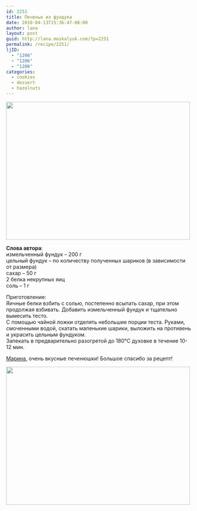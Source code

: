 ```yaml
---
id: 2251
title: Печенье из фундука
date: 2010-04-13T15:36:47-08:00
author: lana
layout: post
guid: http://lana.moskalyuk.com/?p=2251
permalink: /recipe/2251/
ljID:
  - "1206"
  - "1206"
  - "1206"
categories:
  - cookies
  - dessert
  - hazelnuts
---
```

<img loading="lazy" class="alignnone" title="hazelnut cookies" src="http://farm3.static.flickr.com/2779/4518647871_0b9e16ba29.jpg" alt="" width="500" height="375" />

**Слова автора**:  
измельченный фундук &#8211; 200 г  
цельный фундук &#8211; по количеству полученных шариков (в зависимости от размера)  
сахар &#8211; 50 г  
2 белка некрупных яиц  
соль &#8211; 1 г

Приготовление:  
Яичные белки взбить с солью, постепенно всыпать сахар, при этом продолжая взбивать. Добавить измельченный фундук и тщательно вымесить тесто.  
С помощью чайной ложки отделять небольшие порции теста. Руками, смоченными водой, скатать маленькие шарики, выложить на противень и украсить цельным фундуком.  
Запекать в предварительно разогретой до 180°C духовке в течение 10-12 мин.

[Марина](http://ziuk-cook-book.livejournal.com/34448.html?view=1171600#t1171600), очень вкусные печенюшки! Большое спасибо за рецепт!

<img loading="lazy" class="alignnone" title="hazelnut cookies" src="http://farm5.static.flickr.com/4024/4518654765_a9974b5928.jpg" alt="" width="500" height="375" />